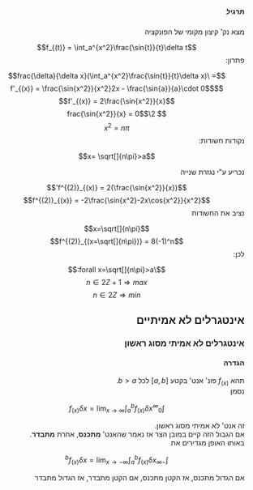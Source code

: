 <style>
    html {
        direction: rtl;
    }
    eqn, table, .katex {
        direction: ltr;
    }
</style>

##### תרגיל
מצא נק' קיצון מקומי של הפונקציה

$$f_{(t)} = \int_a^{x^2}\frac{\sin{t}}{t}\delta t$$
פתרון:  

$$= \frac{\delta}{\delta x}(\int_a^{x^2}\frac{\sin{t}}{t}\delta x)$$
$$f'_{(x)} = \frac{\sin{x^2}}{x^2}2x - \frac{\sin{a}}{a}\cdot 0$$
$$f'_{(x)} = 2\frac{\sin{x^2}}{x}$$
$$ 2\frac{\sin{x^2}}{x} = 0$$
$$x^2 = n\pi$$
נקודות חשודות: 

$$x= \sqrt[]{n\pi}>a$$

נכריע ע"י נגזרת שנייה

$$f^{(2)}_{(x)} = 2(\frac{\sin{x^2}}{x})'$$
$$f^{(2)}_{(x)} = -2\frac{\sin{x^2}-2x\cos{x^2}}{x^2}$$
נציב את החשודות

$$x=\sqrt[]{n\pi}$$
$$f^{(2)}_{(x=\sqrt[]{n\pi})} = 8(-1)^n$$
לכן:

$$\forall x=\sqrt[]{n\pi}>a:$$
$$n\in 2Z+1 \Rightarrow max$$
$$n\in 2Z \Rightarrow min$$

## אינטגרלים לא אמיתיים
### אינטגרלים לא אמיתי מסוג ראשון
#### הגדרה
תהא $f_{(x)}$ פונ' אנט' בקטע $[a,b]$ לכל $b>a$.  
נסמן

$$\int_0^{\infty}f_{(x)}\delta x = \lim_{x\rightarrow \infty}\int_a^b f_{(x)}\delta x$$

זה אנט' לא אמיתי מסוג ראשון.  
אם הגבול הזה קיים במובן הצר אז נאמר שהאנט' **מתכנס**, אחרת **מתבדר**.  
באותו האופן מגדירים את 

$$\int_{-\infty}^b f_{(x)} \delta x = \lim_{x \rightarrow -\infty}\int_a^b f_{(x)}\delta x$$

אם הגדול מתכנס, אז הקטן מתכנס, אם הקטן מתבדר, אז הגדול מתבדר